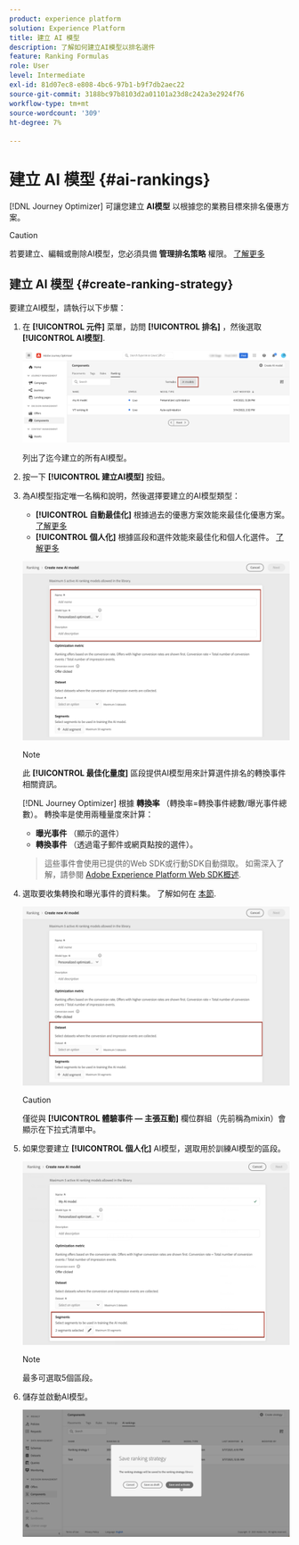 ```yaml
---
product: experience platform
solution: Experience Platform
title: 建立 AI 模型
description: 了解如何建立AI模型以排名選件
feature: Ranking Formulas
role: User
level: Intermediate
exl-id: 81d07ec8-e808-4bc6-97b1-b9f7db2aec22
source-git-commit: 3188bc97b8103d2a01101a23d8c242a3e2924f76
workflow-type: tm+mt
source-wordcount: '309'
ht-degree: 7%

---
```


# 建立 AI 模型 {#ai-rankings}

[!DNL Journey Optimizer] 可讓您建立 **AI模型** 以根據您的業務目標來排名優惠方案。

>[!CAUTION]
>
>若要建立、編輯或刪除AI模型，您必須具備 **管理排名策略** 權限。 [了解更多](../../administration/high-low-permissions.md#manage-ranking-strategies)

## 建立 AI 模型 {#create-ranking-strategy}

要建立AI模型，請執行以下步驟：

1. 在 **[!UICONTROL 元件]** 菜單，訪問 **[!UICONTROL 排名]** ，然後選取 **[!UICONTROL AI模型]**.

   ![](../assets/ai-ranking-list.png)

   列出了迄今建立的所有AI模型。

1. 按一下 **[!UICONTROL 建立AI模型]** 按鈕。

1. 為AI模型指定唯一名稱和說明，然後選擇要建立的AI模型類型：

   * **[!UICONTROL 自動最佳化]** 根據過去的優惠方案效能來最佳化優惠方案。 [了解更多](auto-optimization-model.md)
   * **[!UICONTROL 個人化]** 根據區段和選件效能來最佳化和個人化選件。 [了解更多](personalized-optimization-model.md)

   ![](../assets/ai-ranking-fields.png)

   >[!NOTE]
   >
   >此 **[!UICONTROL 最佳化量度]** 區段提供AI模型用來計算選件排名的轉換事件相關資訊。
   >
   >[!DNL Journey Optimizer] 根據 **轉換率** （轉換率=轉換事件總數/曝光事件總數）。 轉換率是使用兩種量度來計算：
   >* **曝光事件** （顯示的選件）
   >* **轉換事件** （透過電子郵件或網頁點按的選件）。

   >
   >這些事件會使用已提供的Web SDK或行動SDK自動擷取。 如需深入了解，請參閱 [Adobe Experience Platform Web SDK概述](https://experienceleague.adobe.com/docs/experience-platform/edge/home.html?lang=zh-Hant).

1. 選取要收集轉換和曝光事件的資料集。 了解如何在 [本節](#create-dataset). <!--This dataset needs to be associated with a schema that must have the **[!UICONTROL Proposition Interactions]** field group (previously known as mixin) associated with it.-->

   ![](../assets/ai-ranking-dataset-id.png)

   >[!CAUTION]
   >
   >僅從與 **[!UICONTROL 體驗事件 — 主張互動]** 欄位群組（先前稱為mixin）會顯示在下拉式清單中。

1. 如果您要建立 **[!UICONTROL 個人化]** AI模型，選取用於訓練AI模型的區段。

   ![](../assets/ai-ranking-segments.png)

   >[!NOTE]
   >
   >最多可選取5個區段。

1. 儲存並啟動AI模型。

   ![](../assets/ai-ranking-save-activate.png)
